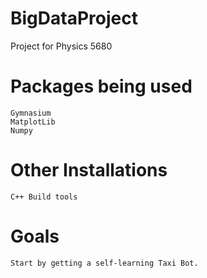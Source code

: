 # BigDataProject
 Project for Physics 5680

# Packages being used
    Gymnasium
    MatplotLib
    Numpy

# Other Installations
    C++ Build tools


# Goals
    Start by getting a self-learning Taxi Bot.
